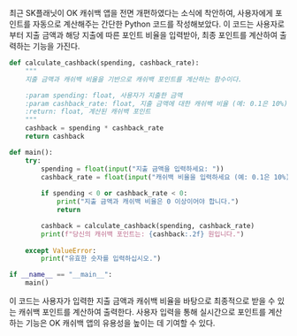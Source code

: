 최근 SK플래닛이 OK 캐쉬백 앱을 전면 개편하였다는 소식에 착안하여, 사용자에게 포인트를 자동으로 계산해주는 간단한 Python 코드를 작성해보았다. 이 코드는 사용자로부터 지출 금액과 해당 지출에 따른 포인트 비율을 입력받아, 최종 포인트를 계산하여 출력하는 기능을 가진다.

```python
def calculate_cashback(spending, cashback_rate):
    """
    지출 금액과 캐쉬백 비율을 기반으로 캐쉬백 포인트를 계산하는 함수이다.

    :param spending: float, 사용자가 지출한 금액
    :param cashback_rate: float, 지출 금액에 대한 캐쉬백 비율 (예: 0.1은 10%)
    :return: float, 계산된 캐쉬백 포인트
    """
    cashback = spending * cashback_rate
    return cashback

def main():
    try:
        spending = float(input("지출 금액을 입력하세요: "))
        cashback_rate = float(input("캐쉬백 비율을 입력하세요 (예: 0.1은 10%): "))
        
        if spending < 0 or cashback_rate < 0:
            print("지출 금액과 캐쉬백 비율은 0 이상이어야 합니다.")
            return

        cashback = calculate_cashback(spending, cashback_rate)
        print(f"당신의 캐쉬백 포인트는: {cashback:.2f} 원입니다.")
    
    except ValueError:
        print("유효한 숫자를 입력하십시오.")

if __name__ == "__main__":
    main()
```

이 코드는 사용자가 입력한 지출 금액과 캐쉬백 비율을 바탕으로 최종적으로 받을 수 있는 캐쉬백 포인트를 계산하여 출력한다. 사용자 입력을 통해 실시간으로 포인트를 계산하는 기능은 OK 캐쉬백 앱의 유용성을 높이는 데 기여할 수 있다.